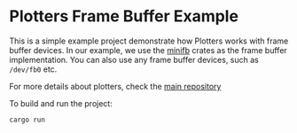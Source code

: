 # Plotters Frame Buffer Example

This is a simple example project demonstrate how Plotters works with frame buffer devices. 
In our example, we use the [minifb](https://github.com/emoon/minifb) crates as the frame buffer implementation. 
You can also use any frame buffer devices, such as `/dev/fb0` etc.

For more details about plotters, check the [main repository](https://github.com/plotters-rs/plotters)

To build and run the project:

```
cargo run
```
